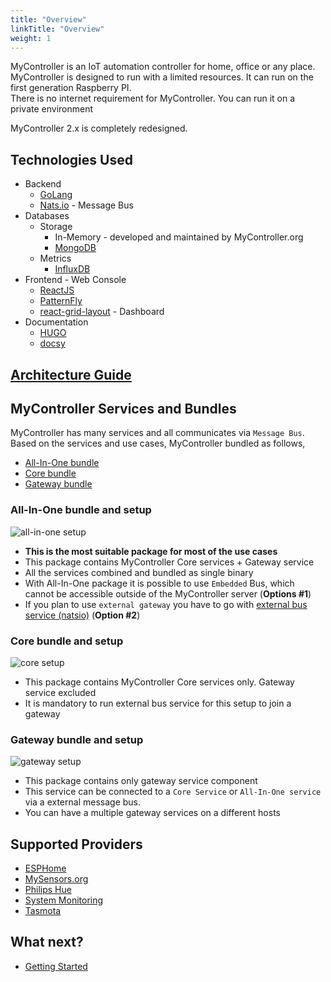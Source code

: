 ```yaml
---
title: "Overview"
linkTitle: "Overview"
weight: 1
---
```


MyController is an IoT automation controller for home, office or any place.<br>
MyController is designed to run with a limited resources.
It can run on the first generation Raspberry PI.<br>
There is no internet requirement for MyController.
You can run it on a private environment

MyController 2.x is completely redesigned.

## Technologies Used
* Backend
  * [GoLang](https://golang.org/)
  * [Nats.io](https://nats.io/) - Message Bus
* Databases
  * Storage
    * In-Memory - developed and maintained by MyController.org
    * [MongoDB](https://www.mongodb.com/)
  * Metrics
    * [InfluxDB](https://www.influxdata.com/products/influxdb/)
* Frontend - Web Console
  * [ReactJS](https://reactjs.org/)
  * [PatternFly](https://www.patternfly.org/)
  * [react-grid-layout](https://github.com/react-grid-layout/react-grid-layout) - Dashboard
* Documentation
  * [HUGO](https://gohugo.io/)
  * [docsy](https://www.docsy.dev/)

## [Architecture Guide](/docs/overview/architecture/)

## MyController Services and Bundles
MyController has many services and all communicates via `Message Bus`.<br>
Based on the services and use cases, MyController bundled as follows,
  - [All-In-One bundle](#all-in-one-bundle-and-setup)
  - [Core bundle](#core-bundle-and-setup)
  - [Gateway bundle](#gateway-bundle-and-setup)

### All-In-One bundle and setup
![all-in-one setup](/doc-images/all-in-one-setup.png)
* **This is the most suitable package for most of the use cases**
* This package contains MyController Core services + Gateway service
* All the services combined and bundled as single binary
* With All-In-One package it is possible to use `Embedded` Bus, which cannot be accessible outside of the MyController server (**Options #1**)
* If you plan to use `external gateway` you have to go with [external bus service (natsio)](/docs/getting-started/install-natsio/) (**Option #2**)

### Core bundle and setup
![core setup](/doc-images/core-setup.png)
* This package contains MyController Core services only. Gateway service excluded
* It is mandatory to run external bus service for this setup to join a gateway

### Gateway bundle and setup
![gateway setup](/doc-images/gateway-setup.png)
* This package contains only gateway service component
* This service can be connected to a `Core Service` or `All-In-One service` via a external message bus.
* You can have a multiple gateway services on a different hosts

## Supported Providers
* [ESPHome](https://esphome.io/)
* [MySensors.org](https://www.mysensors.org/)
* [Philips Hue](https://www.philips-hue.com/en-in)
* [System Monitoring](/docs/user-interface/resources/gateway-system-monitoring/)
* [Tasmota](https://tasmota.github.io/)

## What next?
* [Getting Started](/docs/getting-started/)

